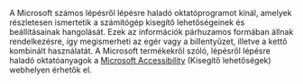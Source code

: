 A Microsoft számos lépésről lépésre haladó oktatóprogramot kínál, amelyek részletesen ismertetik a számítógép kisegítő lehetőségeinek és beállításainak hangolását. Ezek az információk párhuzamos formában állnak rendelkezésre, így megismerheti az egér vagy a billentyűzet, illetve a kettő kombinált használatát. A Microsoft termékekről szóló, lépésről lépésre haladó oktatóanyagok a [Microsoft Accessibility](http://go.microsoft.com/fwlink/?LinkId=8431) (Kisegítő lehetőségek) webhelyen érhetők el.

<!--HONumber=Oct16_HO1-->


